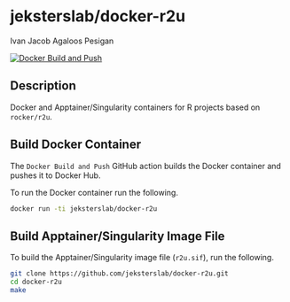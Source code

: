 jeksterslab/docker-r2u
======================
Ivan Jacob Agaloos Pesigan

<!-- badges: start -->
[![Docker Build and Push](https://github.com/jeksterslab/docker-r2u/actions/workflows/docker-build-push.yml/badge.svg)](https://github.com/jeksterslab/docker-r2u/actions/workflows/docker-build-push.yml)
<!-- badges: end -->

## Description

Docker and Apptainer/Singularity containers for R projects based on `rocker/r2u`.

## Build Docker Container

The `Docker Build and Push` GitHub action builds the Docker container and pushes it to Docker Hub.

To run the Docker container run the following.

```bash
docker run -ti jeksterslab/docker-r2u
```

## Build Apptainer/Singularity Image File

To build the Apptainer/Singularity image file (`r2u.sif`),
run the following.

```bash
git clone https://github.com/jeksterslab/docker-r2u.git
cd docker-r2u
make
```
